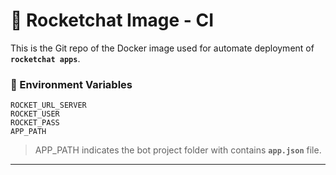 # :rocket: Rocketchat Image - CI 

This is the Git repo of the Docker image used for automate deployment of **`rocketchat apps`**.

### :book:  Environment Variables 
    ROCKET_URL_SERVER
    ROCKET_USER
    ROCKET_PASS
    APP_PATH
    
>APP_PATH indicates the bot project folder with contains **`app.json`** file.
---